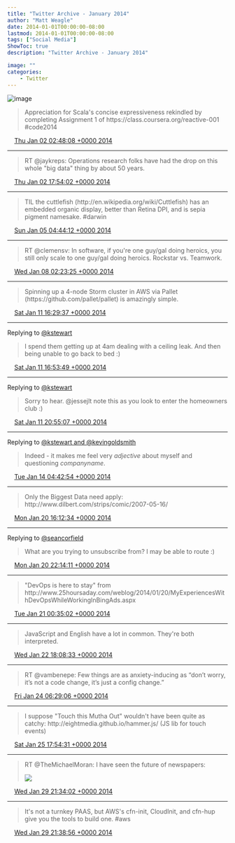 ```yaml
---
title: "Twitter Archive - January 2014"
author: "Matt Weagle"
date: 2014-01-01T00:00:00-08:00
lastmod: 2014-01-01T00:00:00-08:00
tags: ["Social Media"]
ShowToc: true
description: "Twitter Archive - January 2014"

image: ""
categories: 
    - Twitter
---
```

![image](/sadtwitterbird3.jpg)

> Appreciation for Scala's concise expressiveness rekindled by completing Assignment 1 of https://class\.coursera\.org/reactive\-001 \#code2014

<img src="./media/tweet.ico" width="12" /> [Thu Jan 02 02:48:08 +0000 2014](https://twitter.com/mweagle/status/418574400661630976)

----

> RT @jaykreps: Operations research folks have had the drop on this whole "big data" thing by about 50 years\.

<img src="./media/tweet.ico" width="12" /> [Thu Jan 02 17:54:02 +0000 2014](https://twitter.com/mweagle/status/418802378792378368)

----

> TIL the cuttlefish \(http://en\.wikipedia\.org/wiki/Cuttlefish\) has an embedded organic display, better than Retina DPI, and is sepia pigment namesake\. \#darwin

<img src="./media/tweet.ico" width="12" /> [Sun Jan 05 04:44:12 +0000 2014](https://twitter.com/mweagle/status/419690773945147392)

----

> RT @clemensv: In software, if you're one guy/gal doing heroics, you still only scale to one guy/gal doing heroics\. Rockstar vs\. Teamwork\.

<img src="./media/tweet.ico" width="12" /> [Wed Jan 08 02:23:25 +0000 2014](https://twitter.com/mweagle/status/420742508297981952)

----

> Spinning up a 4\-node Storm cluster in AWS via Pallet \(https://github\.com/pallet/pallet\) is amazingly simple\.

<img src="./media/tweet.ico" width="12" /> [Sat Jan 11 16:29:37 +0000 2014](https://twitter.com/mweagle/status/422042624053112833)

----

Replying to [@kstewart](https://twitter.com/kstewart/status/422047675026898944)

> I spend them getting up at 4am dealing with a ceiling leak\.  And then being unable to go back to bed :\)

<img src="./media/tweet.ico" width="12" /> [Sat Jan 11 16:53:49 +0000 2014](https://twitter.com/mweagle/status/422048715797319680)

----

Replying to [@kstewart](https://twitter.com/kstewart/status/422097815267864576)

> Sorry to hear\. @jessejlt note this as you look to enter the homeowners club :\)

<img src="./media/tweet.ico" width="12" /> [Sat Jan 11 20:55:07 +0000 2014](https://twitter.com/mweagle/status/422109438137204736)

----

Replying to [@kstewart and @kevingoldsmith](https://twitter.com/kstewart/status/422917272752381953)

> Indeed \- it makes me feel very $adjective$ about myself and questioning $companyname$\.

<img src="./media/tweet.ico" width="12" /> [Tue Jan 14 04:42:54 +0000 2014](https://twitter.com/mweagle/status/422951938297430016)

----

> Only the Biggest Data need apply: http://www\.dilbert\.com/strips/comic/2007\-05\-16/

<img src="./media/tweet.ico" width="12" /> [Mon Jan 20 16:12:34 +0000 2014](https://twitter.com/mweagle/status/425299826473840640)

----

Replying to [@seancorfield](https://twitter.com/@seancorfield/status/425388509063417856)

> What are you trying to unsubscribe from?  I may be able to route :\)

<img src="./media/tweet.ico" width="12" /> [Mon Jan 20 22:14:11 +0000 2014](https://twitter.com/mweagle/status/425390828258066433)

----

> "DevOps is here to stay" from http://www\.25hoursaday\.com/weblog/2014/01/20/MyExperiencesWithDevOpsWhileWorkingInBingAds\.aspx

<img src="./media/tweet.ico" width="12" /> [Tue Jan 21 00:35:02 +0000 2014](https://twitter.com/mweagle/status/425426273674866688)

----

> JavaScript and English have a lot in common\.  They're both interpreted\.

<img src="./media/tweet.ico" width="12" /> [Wed Jan 22 18:08:33 +0000 2014](https://twitter.com/mweagle/status/426053789586436096)

----

> RT @vambenepe: Few things are as anxiety\-inducing as “don’t worry, it’s not a code change, it’s just a config change\.”

<img src="./media/tweet.ico" width="12" /> [Fri Jan 24 06:29:06 +0000 2014](https://twitter.com/mweagle/status/426602542194098176)

----

> I suppose "Touch this Mutha Out" wouldn't have been quite as catchy: http://eightmedia\.github\.io/hammer\.js/ \(JS lib for touch events\)

<img src="./media/tweet.ico" width="12" /> [Sat Jan 25 17:54:31 +0000 2014](https://twitter.com/mweagle/status/427137422267133954)

----

> RT @TheMichaelMoran: I have seen the future of newspapers:
>
> ![](/twitter/archive/media/428642213904384001-BfKQmRVCMAAWDod.jpg)

<img src="./media/tweet.ico" width="12" /> [Wed Jan 29 21:34:02 +0000 2014](https://twitter.com/mweagle/status/428642213904384001)

----

> It's not a turnkey PAAS, but AWS's cfn\-init, CloudInit, and cfn\-hup give you the tools to build one\.  \#aws

<img src="./media/tweet.ico" width="12" /> [Wed Jan 29 21:38:56 +0000 2014](https://twitter.com/mweagle/status/428643448933974016)